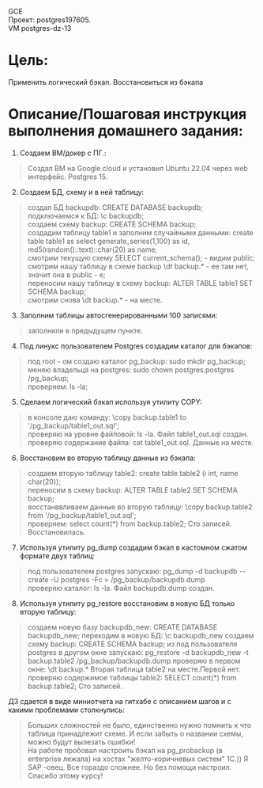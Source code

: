 GCE   
Проект: postgres197605.  
VM postgres-dz-13

# Цель:    
Применить логический бэкап. Восстановиться из бэкапа      

# Описание/Пошаговая инструкция выполнения домашнего задания:   

1. Создаем ВМ/докер c ПГ.:    
> Создал ВМ на Google cloud и установил Ubuntu 22.04 через web интерфейс. Postgres 15.        

2. Создаем БД, схему и в ней таблицу:         
> создал БД backupdb: CREATE DATABASE backupdb;          
> подключаемся к БД: \c backupdb;     
> создаем схему backup: CREATE SCHEMA backup;     
> создадим таблицу table1 и заполним случайными данными: create table table1 as select generate_series(1,100) as id, md5(random()::text)::char(20) as name;         
> смотрим текущую схему SELECT current_schema(); - видим public;     
> смотрим нашу таблицу в схеме backup \dt backup.* - ее там нет, значит она в public - e;     
> переносим нашу таблицу в схему backup: ALTER TABLE table1 SET SCHEMA backup;     
> смотрим снова \dt backup.* - на месте.    

3. Заполним таблицы автосгенерированными 100 записями:     
> заполнили в предыдущем пункте. 

4. Под линукс пользователем Postgres создадим каталог для бэкапов:     
> под root - ом создаю каталог pg_backup: sudo mkdir pg_backup;          
> меняю владельца на postgres: sudo chown postgres.postgres /pg_backup;          
> проверяем: ls -la;         

5. Сделаем логический бэкап используя утилиту COPY:      
> в консоле даю команду: \copy backup.table1 to '/pg_backup/table1_out.sql';     
> проверяю на уровне файловой: ls -la. Файл table1_out.sql создан.             
> проверяю содержание файла: cat table1_out.sql. Данные на месте.      

6. Восстановим во вторую таблицу данные из бэкапа:           
> создаем вторую таблицу table2: create table table2 (i int, name char(20));            
> переносим в схему backup: ALTER TABLE table2 SET SCHEMA backup;        
> восстанввливаем данные во вторую таблицу: \copy backup.table2 from '/pg_backup/table1_out.sql';      
> проверяем: select count(*) from backup.table2;  Сто записей. Восстановилась.

7. Используя утилиту pg_dump создадим бэкап в кастомном сжатом формате двух таблиц:
> под пользователем postgres запускаю: pg_dump -d backupdb --create -U postgres -Fc > /pg_backup/backupdb.dump      
> проверяю каталог: ls -la. Файл backupdb.dump создан.    

8. Используя утилиту pg_restore восстановим в новую БД только вторую таблицу:    
> создаем новую базу backupdb_new: CREATE DATABASE backupdb_new;
> переходим в новую БД: \c backupdb_new
> создаем схему backup: CREATE SCHEMA backup;
> из под пользователя postgres в другом окне запускаю: pg_restore -d backupdb_new -t backup.table2 /pg_backup/backupdb.dump
> проверяю в первом окне: \dt backup.* Вторая таблица table2 на месте.Первой нет.    
> проверяю содержимое таблицы table2: SELECT count(*) from backup.table2; Сто записей. 

ДЗ сдается в виде миниотчета на гитхабе с описанием шагов и с какими проблемами столкнулись:
> Больших сложностей не было, единственно нужно помнить к что таблица принадлежит схеме. И если забыть о названии схемы, можно будут вылезать ошибки!       
> На работе пробовал настроить бэкап на pg_probackup (в enterprise лежала) на хостах "желто-коричневых систем" 1С.)) Я SAP -овец. Все гораздо сложнее. Но без помощи настроил. Спасибо этому курсу!     


